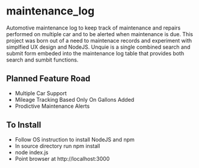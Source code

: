 # maintenance_log
Automotive maintenance log to keep track of maintenance and repairs performed on multiple car and to be alerted when maintenance is due. This project was born out of a need to maintenace records and experiment with simplfied UX design and NodeJS.  Unquie is a single combined search and submit form embeded into the maintenance log table that provides both search and sumbit functions.


## Planned Feature Road 
* Multiple Car Support
* Mileage Tracking Based Only On Gallons Added
* Prodictive Maintenance Alerts


## To Install
* Follow OS instruction to install NodeJS and npm
* In source directory run npm install
* node index.js
* Point browser at http://localhost:3000


